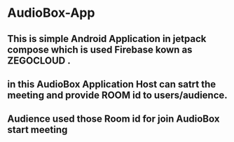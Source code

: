 # AudioBox-App
## This is simple Android Application in jetpack compose which is used Firebase kown as ZEGOCLOUD .
## in this AudioBox Application Host can satrt the meeting and provide ROOM id to users/audience.
## Audience used those Room id for join AudioBox start meeting
